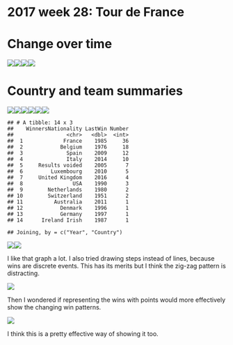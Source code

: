 2017 week 28: Tour de France
================

Change over time
================

![](2017-week-28_files/figure-markdown_github-ascii_identifiers/unnamed-chunk-2-1.png)![](2017-week-28_files/figure-markdown_github-ascii_identifiers/unnamed-chunk-2-2.png)![](2017-week-28_files/figure-markdown_github-ascii_identifiers/unnamed-chunk-2-3.png)![](2017-week-28_files/figure-markdown_github-ascii_identifiers/unnamed-chunk-2-4.png)

Country and team summaries
==========================

![](2017-week-28_files/figure-markdown_github-ascii_identifiers/unnamed-chunk-3-1.png)![](2017-week-28_files/figure-markdown_github-ascii_identifiers/unnamed-chunk-3-2.png)![](2017-week-28_files/figure-markdown_github-ascii_identifiers/unnamed-chunk-3-3.png)![](2017-week-28_files/figure-markdown_github-ascii_identifiers/unnamed-chunk-3-4.png)![](2017-week-28_files/figure-markdown_github-ascii_identifiers/unnamed-chunk-3-5.png)![](2017-week-28_files/figure-markdown_github-ascii_identifiers/unnamed-chunk-3-6.png)

    ## # A tibble: 14 x 3
    ##    WinnersNationality LastWin Number
    ##                 <chr>   <dbl>  <int>
    ##  1             France    1985     36
    ##  2            Belgium    1976     18
    ##  3              Spain    2009     12
    ##  4              Italy    2014     10
    ##  5     Results voided    2005      7
    ##  6         Luxembourg    2010      5
    ##  7     United Kingdom    2016      4
    ##  8                USA    1990      3
    ##  9        Netherlands    1980      2
    ## 10        Switzerland    1951      2
    ## 11          Australia    2011      1
    ## 12            Denmark    1996      1
    ## 13            Germany    1997      1
    ## 14      Ireland Irish    1987      1

    ## Joining, by = c("Year", "Country")

![](2017-week-28_files/figure-markdown_github-ascii_identifiers/unnamed-chunk-4-1.png)![](2017-week-28_files/figure-markdown_github-ascii_identifiers/unnamed-chunk-4-2.png)

I like that graph a lot. I also tried drawing steps instead of lines, because wins are discrete events. This has its merits but I think the zig-zag pattern is distracting.

![](2017-week-28_files/figure-markdown_github-ascii_identifiers/unnamed-chunk-5-1.png)

Then I wondered if representing the wins with points would more effectively show the changing win patterns.

![](2017-week-28_files/figure-markdown_github-ascii_identifiers/unnamed-chunk-6-1.png)

I think this is a pretty effective way of showing it too.
